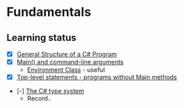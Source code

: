 # Fundamentals

## Learning status
 - [x] [General Structure of a C# Program](https://learn.microsoft.com/en-us/dotnet/csharp/fundamentals/program-structure/)
 - [x] [Main() and command-line arguments](https://learn.microsoft.com/en-us/dotnet/csharp/fundamentals/program-structure/main-command-line)
   - [Environment Class](https://learn.microsoft.com/en-us/dotnet/api/system.environment?view=net-7.0) - useful
 - [x] [Top-level statements - programs without Main methods](https://learn.microsoft.com/en-us/dotnet/csharp/fundamentals/program-structure/top-level-statements)
 - [-] [The C# type system](https://learn.microsoft.com/en-us/dotnet/csharp/fundamentals/types/)
   - Record..